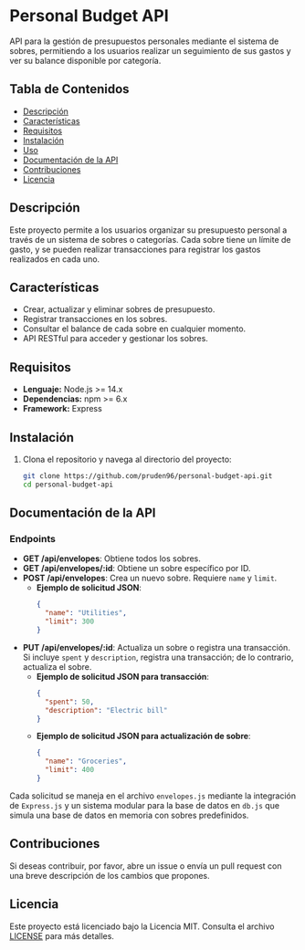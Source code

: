 # Personal Budget API

API para la gestión de presupuestos personales mediante el sistema de sobres, permitiendo a los usuarios realizar un seguimiento de sus gastos y ver su balance disponible por categoría.

## Tabla de Contenidos
- [Descripción](#descripción)
- [Características](#características)
- [Requisitos](#requisitos)
- [Instalación](#instalación)
- [Uso](#uso)
- [Documentación de la API](#documentación-de-la-api)
- [Contribuciones](#contribuciones)
- [Licencia](#licencia)

## Descripción
Este proyecto permite a los usuarios organizar su presupuesto personal a través de un sistema de sobres o categorías. Cada sobre tiene un límite de gasto, y se pueden realizar transacciones para registrar los gastos realizados en cada uno.

## Características
- Crear, actualizar y eliminar sobres de presupuesto.
- Registrar transacciones en los sobres.
- Consultar el balance de cada sobre en cualquier momento.
- API RESTful para acceder y gestionar los sobres.

## Requisitos
- **Lenguaje:** Node.js >= 14.x
- **Dependencias:** npm >= 6.x
- **Framework:** Express

## Instalación
1. Clona el repositorio y navega al directorio del proyecto:
   ```bash
   git clone https://github.com/pruden96/personal-budget-api.git
   cd personal-budget-api
   
## Documentación de la API
### Endpoints
- **GET /api/envelopes**: Obtiene todos los sobres.
- **GET /api/envelopes/:id**: Obtiene un sobre específico por ID.
- **POST /api/envelopes**: Crea un nuevo sobre. Requiere `name` y `limit`.
  - **Ejemplo de solicitud JSON**:
    ```json
    {
      "name": "Utilities",
      "limit": 300
    }
    ```
- **PUT /api/envelopes/:id**: Actualiza un sobre o registra una transacción. Si incluye `spent` y `description`, registra una transacción; de lo contrario, actualiza el sobre.
  - **Ejemplo de solicitud JSON para transacción**:
    ```json
    {
      "spent": 50,
      "description": "Electric bill"
    }
    ```
  - **Ejemplo de solicitud JSON para actualización de sobre**:
    ```json
    {
      "name": "Groceries",
      "limit": 400
    }
    ```

Cada solicitud se maneja en el archivo `envelopes.js` mediante la integración de `Express.js` y un sistema modular para la base de datos en `db.js` que simula una base de datos en memoria con sobres predefinidos.

## Contribuciones
Si deseas contribuir, por favor, abre un issue o envía un pull request con una breve descripción de los cambios que propones.

## Licencia
Este proyecto está licenciado bajo la Licencia MIT. Consulta el archivo [LICENSE](LICENSE) para más detalles.

